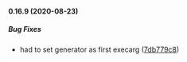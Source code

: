 #### 0.16.9 (2020-08-23)

##### Bug Fixes

*  had to set generator as first execarg ([7db779c8](https://github.com/IgorSzyporyn/plop-scaffold/commit/7db779c873077eb47e11d300d77a0cff6154d4ae))

